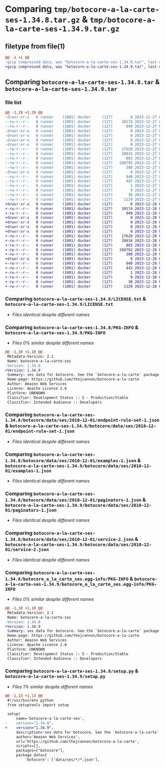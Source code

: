 # Comparing `tmp/botocore-a-la-carte-ses-1.34.8.tar.gz` & `tmp/botocore-a-la-carte-ses-1.34.9.tar.gz`

## filetype from file(1)

```diff
@@ -1 +1 @@
-gzip compressed data, was "botocore-a-la-carte-ses-1.34.8.tar", last modified: Wed Dec 27 01:07:01 2023, max compression
+gzip compressed data, was "botocore-a-la-carte-ses-1.34.9.tar", last modified: Thu Dec 28 01:07:02 2023, max compression
```

## Comparing `botocore-a-la-carte-ses-1.34.8.tar` & `botocore-a-la-carte-ses-1.34.9.tar`

### file list

```diff
@@ -1,19 +1,19 @@
-drwxr-xr-x   0 runner    (1001) docker     (127)        0 2023-12-27 01:07:01.211357 botocore-a-la-carte-ses-1.34.8/
--rw-r--r--   0 runner    (1001) docker     (127)    10174 2023-12-27 01:07:00.000000 botocore-a-la-carte-ses-1.34.8/LICENSE.txt
--rw-r--r--   0 runner    (1001) docker     (127)      949 2023-12-27 01:07:01.211357 botocore-a-la-carte-ses-1.34.8/PKG-INFO
-drwxr-xr-x   0 runner    (1001) docker     (127)        0 2023-12-27 01:07:01.207357 botocore-a-la-carte-ses-1.34.8/botocore/
-drwxr-xr-x   0 runner    (1001) docker     (127)        0 2023-12-27 01:07:01.207357 botocore-a-la-carte-ses-1.34.8/botocore/data/
-drwxr-xr-x   0 runner    (1001) docker     (127)        0 2023-12-27 01:07:01.207357 botocore-a-la-carte-ses-1.34.8/botocore/data/ses/
-drwxr-xr-x   0 runner    (1001) docker     (127)        0 2023-12-27 01:07:01.211357 botocore-a-la-carte-ses-1.34.8/botocore/data/ses/2010-12-01/
--rw-r--r--   0 runner    (1001) docker     (127)    17620 2023-12-27 01:06:29.000000 botocore-a-la-carte-ses-1.34.8/botocore/data/ses/2010-12-01/endpoint-rule-set-1.json
--rw-r--r--   0 runner    (1001) docker     (127)    28834 2023-12-27 01:06:29.000000 botocore-a-la-carte-ses-1.34.8/botocore/data/ses/2010-12-01/examples-1.json
--rw-r--r--   0 runner    (1001) docker     (127)      883 2023-12-27 01:06:29.000000 botocore-a-la-carte-ses-1.34.8/botocore/data/ses/2010-12-01/paginators-1.json
--rw-r--r--   0 runner    (1001) docker     (127)   268792 2023-12-27 01:06:29.000000 botocore-a-la-carte-ses-1.34.8/botocore/data/ses/2010-12-01/service-2.json
--rw-r--r--   0 runner    (1001) docker     (127)      380 2023-12-27 01:06:29.000000 botocore-a-la-carte-ses-1.34.8/botocore/data/ses/2010-12-01/waiters-2.json
-drwxr-xr-x   0 runner    (1001) docker     (127)        0 2023-12-27 01:07:01.211357 botocore-a-la-carte-ses-1.34.8/botocore_a_la_carte_ses.egg-info/
--rw-r--r--   0 runner    (1001) docker     (127)      949 2023-12-27 01:07:01.000000 botocore-a-la-carte-ses-1.34.8/botocore_a_la_carte_ses.egg-info/PKG-INFO
--rw-r--r--   0 runner    (1001) docker     (127)      442 2023-12-27 01:07:01.000000 botocore-a-la-carte-ses-1.34.8/botocore_a_la_carte_ses.egg-info/SOURCES.txt
--rw-r--r--   0 runner    (1001) docker     (127)        1 2023-12-27 01:07:01.000000 botocore-a-la-carte-ses-1.34.8/botocore_a_la_carte_ses.egg-info/dependency_links.txt
--rw-r--r--   0 runner    (1001) docker     (127)        9 2023-12-27 01:07:01.000000 botocore-a-la-carte-ses-1.34.8/botocore_a_la_carte_ses.egg-info/top_level.txt
--rw-r--r--   0 runner    (1001) docker     (127)       38 2023-12-27 01:07:01.211357 botocore-a-la-carte-ses-1.34.8/setup.cfg
--rw-r--r--   0 runner    (1001) docker     (127)     1129 2023-12-27 01:07:00.000000 botocore-a-la-carte-ses-1.34.8/setup.py
+drwxr-xr-x   0 runner    (1001) docker     (127)        0 2023-12-28 01:07:02.890445 botocore-a-la-carte-ses-1.34.9/
+-rw-r--r--   0 runner    (1001) docker     (127)    10174 2023-12-28 01:07:02.000000 botocore-a-la-carte-ses-1.34.9/LICENSE.txt
+-rw-r--r--   0 runner    (1001) docker     (127)      949 2023-12-28 01:07:02.890445 botocore-a-la-carte-ses-1.34.9/PKG-INFO
+drwxr-xr-x   0 runner    (1001) docker     (127)        0 2023-12-28 01:07:02.890445 botocore-a-la-carte-ses-1.34.9/botocore/
+drwxr-xr-x   0 runner    (1001) docker     (127)        0 2023-12-28 01:07:02.890445 botocore-a-la-carte-ses-1.34.9/botocore/data/
+drwxr-xr-x   0 runner    (1001) docker     (127)        0 2023-12-28 01:07:02.890445 botocore-a-la-carte-ses-1.34.9/botocore/data/ses/
+drwxr-xr-x   0 runner    (1001) docker     (127)        0 2023-12-28 01:07:02.890445 botocore-a-la-carte-ses-1.34.9/botocore/data/ses/2010-12-01/
+-rw-r--r--   0 runner    (1001) docker     (127)    17620 2023-12-28 01:06:26.000000 botocore-a-la-carte-ses-1.34.9/botocore/data/ses/2010-12-01/endpoint-rule-set-1.json
+-rw-r--r--   0 runner    (1001) docker     (127)    28834 2023-12-28 01:06:26.000000 botocore-a-la-carte-ses-1.34.9/botocore/data/ses/2010-12-01/examples-1.json
+-rw-r--r--   0 runner    (1001) docker     (127)      883 2023-12-28 01:06:26.000000 botocore-a-la-carte-ses-1.34.9/botocore/data/ses/2010-12-01/paginators-1.json
+-rw-r--r--   0 runner    (1001) docker     (127)   268792 2023-12-28 01:06:26.000000 botocore-a-la-carte-ses-1.34.9/botocore/data/ses/2010-12-01/service-2.json
+-rw-r--r--   0 runner    (1001) docker     (127)      380 2023-12-28 01:06:26.000000 botocore-a-la-carte-ses-1.34.9/botocore/data/ses/2010-12-01/waiters-2.json
+drwxr-xr-x   0 runner    (1001) docker     (127)        0 2023-12-28 01:07:02.890445 botocore-a-la-carte-ses-1.34.9/botocore_a_la_carte_ses.egg-info/
+-rw-r--r--   0 runner    (1001) docker     (127)      949 2023-12-28 01:07:02.000000 botocore-a-la-carte-ses-1.34.9/botocore_a_la_carte_ses.egg-info/PKG-INFO
+-rw-r--r--   0 runner    (1001) docker     (127)      442 2023-12-28 01:07:02.000000 botocore-a-la-carte-ses-1.34.9/botocore_a_la_carte_ses.egg-info/SOURCES.txt
+-rw-r--r--   0 runner    (1001) docker     (127)        1 2023-12-28 01:07:02.000000 botocore-a-la-carte-ses-1.34.9/botocore_a_la_carte_ses.egg-info/dependency_links.txt
+-rw-r--r--   0 runner    (1001) docker     (127)        9 2023-12-28 01:07:02.000000 botocore-a-la-carte-ses-1.34.9/botocore_a_la_carte_ses.egg-info/top_level.txt
+-rw-r--r--   0 runner    (1001) docker     (127)       38 2023-12-28 01:07:02.890445 botocore-a-la-carte-ses-1.34.9/setup.cfg
+-rw-r--r--   0 runner    (1001) docker     (127)     1129 2023-12-28 01:07:02.000000 botocore-a-la-carte-ses-1.34.9/setup.py
```

### Comparing `botocore-a-la-carte-ses-1.34.8/LICENSE.txt` & `botocore-a-la-carte-ses-1.34.9/LICENSE.txt`

 * *Files identical despite different names*

### Comparing `botocore-a-la-carte-ses-1.34.8/PKG-INFO` & `botocore-a-la-carte-ses-1.34.9/PKG-INFO`

 * *Files 0% similar despite different names*

```diff
@@ -1,10 +1,10 @@
 Metadata-Version: 2.1
 Name: botocore-a-la-carte-ses
-Version: 1.34.8
+Version: 1.34.9
 Summary: ses data for botocore. See the `botocore-a-la-carte` package for more info.
 Home-page: https://github.com/thejcannon/botocore-a-la-carte
 Author: Amazon Web Services
 License: Apache License 2.0
 Platform: UNKNOWN
 Classifier: Development Status :: 5 - Production/Stable
 Classifier: Intended Audience :: Developers
```

### Comparing `botocore-a-la-carte-ses-1.34.8/botocore/data/ses/2010-12-01/endpoint-rule-set-1.json` & `botocore-a-la-carte-ses-1.34.9/botocore/data/ses/2010-12-01/endpoint-rule-set-1.json`

 * *Files identical despite different names*

### Comparing `botocore-a-la-carte-ses-1.34.8/botocore/data/ses/2010-12-01/examples-1.json` & `botocore-a-la-carte-ses-1.34.9/botocore/data/ses/2010-12-01/examples-1.json`

 * *Files identical despite different names*

### Comparing `botocore-a-la-carte-ses-1.34.8/botocore/data/ses/2010-12-01/paginators-1.json` & `botocore-a-la-carte-ses-1.34.9/botocore/data/ses/2010-12-01/paginators-1.json`

 * *Files identical despite different names*

### Comparing `botocore-a-la-carte-ses-1.34.8/botocore/data/ses/2010-12-01/service-2.json` & `botocore-a-la-carte-ses-1.34.9/botocore/data/ses/2010-12-01/service-2.json`

 * *Files identical despite different names*

### Comparing `botocore-a-la-carte-ses-1.34.8/botocore_a_la_carte_ses.egg-info/PKG-INFO` & `botocore-a-la-carte-ses-1.34.9/botocore_a_la_carte_ses.egg-info/PKG-INFO`

 * *Files 0% similar despite different names*

```diff
@@ -1,10 +1,10 @@
 Metadata-Version: 2.1
 Name: botocore-a-la-carte-ses
-Version: 1.34.8
+Version: 1.34.9
 Summary: ses data for botocore. See the `botocore-a-la-carte` package for more info.
 Home-page: https://github.com/thejcannon/botocore-a-la-carte
 Author: Amazon Web Services
 License: Apache License 2.0
 Platform: UNKNOWN
 Classifier: Development Status :: 5 - Production/Stable
 Classifier: Intended Audience :: Developers
```

### Comparing `botocore-a-la-carte-ses-1.34.8/setup.py` & `botocore-a-la-carte-ses-1.34.9/setup.py`

 * *Files 1% similar despite different names*

```diff
@@ -1,13 +1,13 @@
 #!/usr/bin/env python
 from setuptools import setup
 
 setup(
     name='botocore-a-la-carte-ses',
-    version="1.34.8",
+    version="1.34.9",
     description='ses data for botocore. See the `botocore-a-la-carte` package for more info.',
     author='Amazon Web Services',
     url='https://github.com/thejcannon/botocore-a-la-carte',
     scripts=[],
     packages=["botocore"],
     package_data={
         'botocore': ['data/ses/*/*.json'],
```

